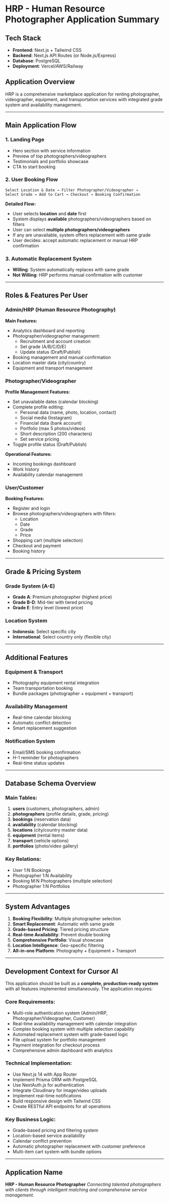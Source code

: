 # HRP - Human Resource Photographer Application Summary

## Tech Stack
- **Frontend**: Next.js + Tailwind CSS
- **Backend**: Next.js API Routes (or Node.js/Express)
- **Database**: PostgreSQL
- **Deployment**: Vercel/AWS/Railway

## Application Overview
HRP is a comprehensive marketplace application for renting photographer, videographer, equipment, and transportation services with integrated grade system and availability management.

---

## Main Application Flow

### 1. **Landing Page**
- Hero section with service information
- Preview of top photographers/videographers
- Testimonials and portfolio showcase
- CTA to start booking

### 2. **User Booking Flow**
```
Select Location & Date → Filter Photographer/Videographer → 
Select Grade → Add to Cart → Checkout → Booking Confirmation
```

**Detailed Flow:**
- User selects **location** and **date** first
- System displays **available** photographers/videographers based on filters
- User can select **multiple photographers/videographers**
- If any are unavailable, system offers replacement with same grade
- User decides: accept automatic replacement or manual HRP confirmation

### 3. **Automatic Replacement System**
- **Willing**: System automatically replaces with same grade
- **Not Willing**: HRP performs manual confirmation with customer

---

## Roles & Features Per User

### **Admin/HRP (Human Resource Photography)**
**Main Features:**
- Analytics dashboard and reporting
- Photographer/videographer management:
  - Recruitment and account creation
  - Set grade (A/B/C/D/E)
  - Update status (Draft/Publish)
- Booking management and manual confirmation
- Location master data (city/country)
- Equipment and transport management

### **Photographer/Videographer**
**Profile Management Features:**
- Set unavailable dates (calendar blocking)
- Complete profile editing:
  - Personal data (name, photo, location, contact)
  - Social media (Instagram)
  - Financial data (bank account)
  - Portfolio (max 5 photos/videos)
  - Short description (200 characters)
  - Set service pricing
- Toggle profile status (Draft/Publish)

**Operational Features:**
- Incoming bookings dashboard
- Work history
- Availability calendar management

### **User/Customer**
**Booking Features:**
- Register and login
- Browse photographers/videographers with filters:
  - Location
  - Date
  - Grade
  - Price
- Shopping cart (multiple selection)
- Checkout and payment
- Booking history

---

## Grade & Pricing System

### **Grade System (A-E)**
- **Grade A**: Premium photographer (highest price)
- **Grade B-D**: Mid-tier with tiered pricing
- **Grade E**: Entry level (lowest price)

### **Location System**
- **Indonesia**: Select specific city
- **International**: Select country only (flexible city)

---

## Additional Features

### **Equipment & Transport**
- Photography equipment rental integration
- Team transportation booking
- Bundle packages (photographer + equipment + transport)

### **Availability Management**
- Real-time calendar blocking
- Automatic conflict detection
- Smart replacement suggestion

### **Notification System**
- Email/SMS booking confirmation
- H-1 reminder for photographers
- Real-time status updates

---

## Database Schema Overview

### **Main Tables:**
1. **users** (customers, photographers, admin)
2. **photographers** (profile details, grade, pricing)
3. **bookings** (reservation data)
4. **availability** (calendar blocking)
5. **locations** (city/country master data)
6. **equipment** (rental items)
7. **transport** (vehicle options)
8. **portfolios** (photo/video gallery)

### **Key Relations:**
- User 1:N Bookings
- Photographer 1:N Availability
- Booking M:N Photographers (multiple selection)
- Photographer 1:N Portfolios

---

## System Advantages

1. **Booking Flexibility**: Multiple photographer selection
2. **Smart Replacement**: Automatic with same grade
3. **Grade-based Pricing**: Tiered pricing structure
4. **Real-time Availability**: Prevent double booking
5. **Comprehensive Portfolio**: Visual showcase
6. **Location Intelligence**: Geo-specific filtering
7. **All-in-one Platform**: Photography + Equipment + Transport

---

## Development Context for Cursor AI

This application should be built as a **complete, production-ready system** with all features implemented simultaneously. The application requires:

### **Core Requirements:**
- Multi-role authentication system (Admin/HRP, Photographer/Videographer, Customer)
- Real-time availability management with calendar integration
- Complex booking system with multiple selection capability
- Automated replacement system with grade-based logic
- File upload system for portfolio management
- Payment integration for checkout process
- Comprehensive admin dashboard with analytics

### **Technical Implementation:**
- Use Next.js 14 with App Router
- Implement Prisma ORM with PostgreSQL
- Use NextAuth.js for authentication
- Integrate Cloudinary for image/video uploads
- Implement real-time notifications
- Build responsive design with Tailwind CSS
- Create RESTful API endpoints for all operations

### **Key Business Logic:**
- Grade-based pricing and filtering system
- Location-based service availability
- Calendar conflict prevention
- Automatic photographer replacement with customer preference
- Multi-item cart system with bundle options

---

## Application Name
**HRP - Human Resource Photographer**
*Connecting talented photographers with clients through intelligent matching and comprehensive service management.*